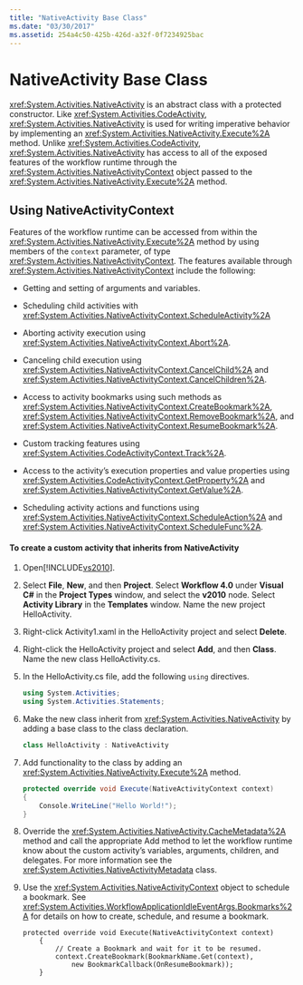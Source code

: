 ```yaml
---
title: "NativeActivity Base Class"
ms.date: "03/30/2017"
ms.assetid: 254a4c50-425b-426d-a32f-0f7234925bac
---
```

# NativeActivity Base Class
<xref:System.Activities.NativeActivity> is an abstract class with a protected constructor. Like <xref:System.Activities.CodeActivity>, <xref:System.Activities.NativeActivity> is used for writing imperative behavior by implementing an <xref:System.Activities.NativeActivity.Execute%2A> method. Unlike <xref:System.Activities.CodeActivity>, <xref:System.Activities.NativeActivity> has access to all of the exposed features of the workflow runtime through the <xref:System.Activities.NativeActivityContext> object passed to the <xref:System.Activities.NativeActivity.Execute%2A> method.  
  
## Using NativeActivityContext  
 Features of the workflow runtime can be accessed from within the <xref:System.Activities.NativeActivity.Execute%2A> method by using members of the `context` parameter, of type <xref:System.Activities.NativeActivityContext>. The features available through <xref:System.Activities.NativeActivityContext> include the following:  
  
- Getting and setting of arguments and variables.  
  
- Scheduling child activities with <xref:System.Activities.NativeActivityContext.ScheduleActivity%2A>  
  
- Aborting activity execution using <xref:System.Activities.NativeActivityContext.Abort%2A>.  
  
- Canceling child execution using <xref:System.Activities.NativeActivityContext.CancelChild%2A> and <xref:System.Activities.NativeActivityContext.CancelChildren%2A>.  
  
- Access to activity bookmarks using such methods as <xref:System.Activities.NativeActivityContext.CreateBookmark%2A>, <xref:System.Activities.NativeActivityContext.RemoveBookmark%2A>, and <xref:System.Activities.NativeActivityContext.ResumeBookmark%2A>.  
  
- Custom tracking features using <xref:System.Activities.CodeActivityContext.Track%2A>.  
  
- Access to the activity’s execution properties and value properties using <xref:System.Activities.CodeActivityContext.GetProperty%2A> and <xref:System.Activities.NativeActivityContext.GetValue%2A>.  
  
- Scheduling activity actions and functions using <xref:System.Activities.NativeActivityContext.ScheduleAction%2A> and <xref:System.Activities.NativeActivityContext.ScheduleFunc%2A>.  
  
#### To create a custom activity that inherits from NativeActivity  
  
1. Open[!INCLUDE[vs2010](../../../includes/vs2010-md.md)].  
  
2. Select **File**, **New**, and then **Project**. Select **Workflow 4.0** under **Visual C#** in the **Project Types** window, and select the **v2010** node. Select **Activity Library** in the **Templates** window. Name the new project HelloActivity.  
  
3. Right-click Activity1.xaml in the HelloActivity project and select **Delete**.  
  
4. Right-click the HelloActivity project and select **Add**, and then **Class**. Name the new class HelloActivity.cs.  
  
5. In the HelloActivity.cs file, add the following `using` directives.  
  
   ```csharp  
   using System.Activities;  
   using System.Activities.Statements;  
   ```  
  
6. Make the new class inherit from <xref:System.Activities.NativeActivity> by adding a base class to the class declaration.  
  
   ```csharp  
   class HelloActivity : NativeActivity  
   ```  
  
7. Add functionality to the class by adding an <xref:System.Activities.NativeActivity.Execute%2A> method.  
  
   ```csharp  
   protected override void Execute(NativeActivityContext context)  
   {  
       Console.WriteLine("Hello World!");  
   }  
   ```  
  
8. Override the <xref:System.Activities.NativeActivity.CacheMetadata%2A> method and call the appropriate Add method to let the workflow runtime know about the custom activity’s variables, arguments, children, and delegates. For more information see the <xref:System.Activities.NativeActivityMetadata> class.  
  
9. Use the <xref:System.Activities.NativeActivityContext> object to schedule a bookmark. See <xref:System.Activities.WorkflowApplicationIdleEventArgs.Bookmarks%2A> for details on how to create, schedule, and resume a bookmark.  
  
    ```  
    protected override void Execute(NativeActivityContext context)  
        {  
            // Create a Bookmark and wait for it to be resumed.  
            context.CreateBookmark(BookmarkName.Get(context),   
                new BookmarkCallback(OnResumeBookmark));  
        }  
    ```
